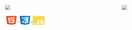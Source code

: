 <div>
  <a href="https://github.com/Lord-Ishter/Lord-Ishter">
  <img width="60%" src="https://github-readme-stats.vercel.app/api?username=Lord-Ishter&show_icons=true&theme=dark&include_all_commits=true&count_private=true"/>
  <img align="right" width="25%" src="https://cdn.discordapp.com/attachments/971616479126650970/1006964534566715472/IshterLogo.png"/>
</div>
<div style="display: inline_block"><br>
  <img align="center" height="30" width="40" src="https://raw.githubusercontent.com/devicons/devicon/master/icons/html5/html5-original.svg">
  <img align="center" height="30" width="40" src="https://raw.githubusercontent.com/devicons/devicon/master/icons/css3/css3-original.svg">
  <img align="center" height="30" width="40" src="https://raw.githubusercontent.com/devicons/devicon/master/icons/javascript/javascript-plain.svg">
</div>

##
